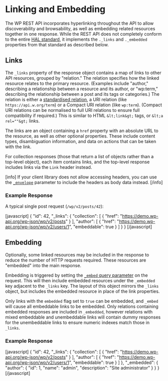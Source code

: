 # Linking and Embedding

The WP REST API incorporates hyperlinking throughout the API to allow discoverability and browsability, as well as embedding related resources together in one response. While the REST API does not completely conform to the entire [HAL standard](http://stateless.co/hal_specification.html), it implements the `._links` and `._embedded` properties from that standard as described below.

## Links

The `_links` property of the response object contains a map of links to other API resources, grouped by "relation." The relation specifies how the linked resource relates to the primary resource. (Examples include "author," describing a relationship between a resource and its author, or "wp:term," describing the relationship between a post and its tags or categories.) The relation is either a [standardised relation](http://www.iana.org/assignments/link-relations/link-relations.xhtml#link-relations-1), a URI relation (like `https://api.w.org/term`) or a Compact URI relation (like `wp:term`). (Compact URI relations can be normalised to full URI relations to ensure full compatibility if required.) This is similar to HTML `&lt;link&gt;` tags, or `&lt;a rel=""&gt;` links.

The links are an object containing a `href` property with an absolute URL to the resource, as well as other optional properties. These include content types, disambiguation information, and data on actions that can be taken with the link.

For collection responses (those that return a list of objects rather than a top-level object), each item contains links, and the top-level response includes links via the `Link` header instead.

[info]
If your client library does not allow accessing headers, you can use the [`_envelope`](https://developer.wordpress.org/rest-api/global-parameters/#envelope) parameter to include the headers as body data instead.
[/info]

### Example Response
A typical single post request (`/wp/v2/posts/42`):

[javascript]
{
  &quot;id&quot;: 42,
  &quot;_links&quot;: {
    &quot;collection&quot;: [
      {
        &quot;href&quot;: &quot;https://demo.wp-api.org/wp-json/wp/v2/posts&quot;
      }
    ],
    &quot;author&quot;: [
      {
        &quot;href&quot;: &quot;https://demo.wp-api.org/wp-json/wp/v2/users/1&quot;,
        &quot;embeddable&quot;: true
      }
    ]
  }
}
[/javascript]

## Embedding
Optionally, some linked resources may be included in the response to reduce the number of HTTP requests required. These resources are "embedded" into the main response.

Embedding is triggered by setting the [`_embed` query parameter](https://developer.wordpress.org/rest-api/global-parameters/#embed) on the request. This will then include embedded resources under the `_embedded` key adjacent to the `_links` key. The layout of this object mirrors the `_links` object, but includes the embedded resource in place of the link properties.

Only links with the `embedded` flag set to `true` can be embedded, and `_embed` will cause all embeddable links to be embedded. Only relations containing embedded responses are included in `_embedded`, however relations with mixed embeddable and unembeddable links will contain dummy responses for the unembeddable links to ensure numeric indexes match those in `_links`.

### Example Response

[javascript]
{
  &quot;id&quot;: 42,
  &quot;_links&quot;: {
    &quot;collection&quot;: [
      {
        &quot;href&quot;: &quot;https://demo.wp-api.org/wp-json/wp/v2/posts&quot;
      }
    ],
    &quot;author&quot;: [
      {
        &quot;href&quot;: &quot;https://demo.wp-api.org/wp-json/wp/v2/users/1&quot;,
        &quot;embeddable&quot;: true
      }
    ]
  },
  &quot;_embedded&quot;: {
    &quot;author&quot;: {
      &quot;id&quot;: 1,
      &quot;name&quot;: &quot;admin&quot;,
      &quot;description&quot;: &quot;Site administrator&quot;
    }
  }
}
[/javascript]
